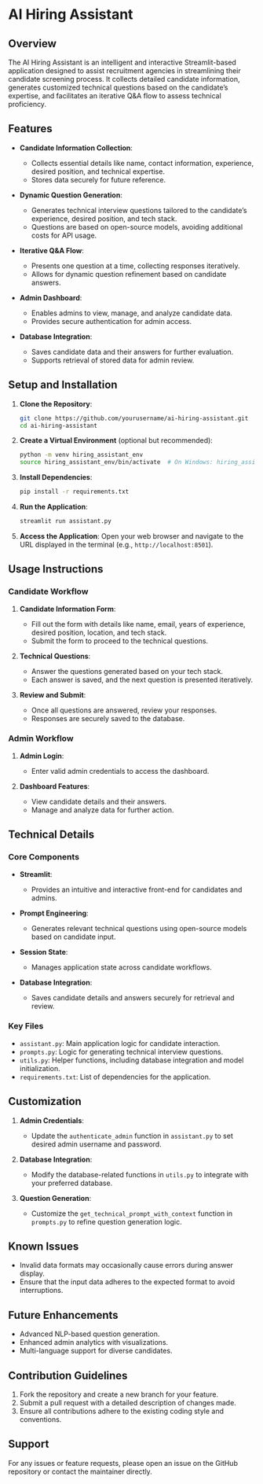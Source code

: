 # AI Hiring Assistant

## Overview
The AI Hiring Assistant is an intelligent and interactive Streamlit-based application designed to assist recruitment agencies in streamlining their candidate screening process. It collects detailed candidate information, generates customized technical questions based on the candidate’s expertise, and facilitates an iterative Q&A flow to assess technical proficiency.

## Features
- **Candidate Information Collection**: 
  - Collects essential details like name, contact information, experience, desired position, and technical expertise.
  - Stores data securely for future reference.

- **Dynamic Question Generation**:
  - Generates technical interview questions tailored to the candidate’s experience, desired position, and tech stack.
  - Questions are based on open-source models, avoiding additional costs for API usage.

- **Iterative Q&A Flow**:
  - Presents one question at a time, collecting responses iteratively.
  - Allows for dynamic question refinement based on candidate answers.

- **Admin Dashboard**:
  - Enables admins to view, manage, and analyze candidate data.
  - Provides secure authentication for admin access.

- **Database Integration**:
  - Saves candidate data and their answers for further evaluation.
  - Supports retrieval of stored data for admin review.

## Setup and Installation
1. **Clone the Repository**:
   ```bash
   git clone https://github.com/yourusername/ai-hiring-assistant.git
   cd ai-hiring-assistant
   ```

2. **Create a Virtual Environment** (optional but recommended):
   ```bash
   python -m venv hiring_assistant_env
   source hiring_assistant_env/bin/activate  # On Windows: hiring_assistant_env\Scripts\activate
   ```

3. **Install Dependencies**:
   ```bash
   pip install -r requirements.txt
   ```

4. **Run the Application**:
   ```bash
   streamlit run assistant.py
   ```

5. **Access the Application**:
   Open your web browser and navigate to the URL displayed in the terminal (e.g., `http://localhost:8501`).

## Usage Instructions
### Candidate Workflow
1. **Candidate Information Form**:
   - Fill out the form with details like name, email, years of experience, desired position, location, and tech stack.
   - Submit the form to proceed to the technical questions.

2. **Technical Questions**:
   - Answer the questions generated based on your tech stack.
   - Each answer is saved, and the next question is presented iteratively.

3. **Review and Submit**:
   - Once all questions are answered, review your responses.
   - Responses are securely saved to the database.

### Admin Workflow
1. **Admin Login**:
   - Enter valid admin credentials to access the dashboard.

2. **Dashboard Features**:
   - View candidate details and their answers.
   - Manage and analyze data for further action.

## Technical Details
### Core Components
- **Streamlit**: 
  - Provides an intuitive and interactive front-end for candidates and admins.

- **Prompt Engineering**: 
  - Generates relevant technical questions using open-source models based on candidate input.

- **Session State**:
  - Manages application state across candidate workflows.

- **Database Integration**:
  - Saves candidate details and answers securely for retrieval and review.

### Key Files
- `assistant.py`: Main application logic for candidate interaction.
- `prompts.py`: Logic for generating technical interview questions.
- `utils.py`: Helper functions, including database integration and model initialization.
- `requirements.txt`: List of dependencies for the application.

## Customization
1. **Admin Credentials**:
   - Update the `authenticate_admin` function in `assistant.py` to set desired admin username and password.

2. **Database Integration**:
   - Modify the database-related functions in `utils.py` to integrate with your preferred database.

3. **Question Generation**:
   - Customize the `get_technical_prompt_with_context` function in `prompts.py` to refine question generation logic.

## Known Issues
- Invalid data formats may occasionally cause errors during answer display.
- Ensure that the input data adheres to the expected format to avoid interruptions.

## Future Enhancements
- Advanced NLP-based question generation.
- Enhanced admin analytics with visualizations.
- Multi-language support for diverse candidates.

## Contribution Guidelines
1. Fork the repository and create a new branch for your feature.
2. Submit a pull request with a detailed description of changes made.
3. Ensure all contributions adhere to the existing coding style and conventions.

## Support
For any issues or feature requests, please open an issue on the GitHub repository or contact the maintainer directly.
